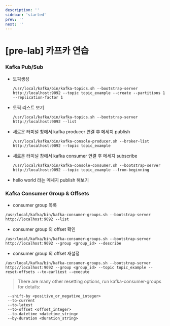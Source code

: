 ```yaml
---
description: ''
sidebar: 'started'
prev: ''
next: ''
---
```


# [pre-lab] 카프카 연습

### Kafka Pub/Sub

- 토픽생성
    ```
    /usr/local/kafka/bin/kafka-topics.sh --bootstrap-server http://localhost:9092 --topic topic_example --create --partitions 1 --replication-factor 1
    ```
- 토픽 리스트 보기
    ```
    /usr/local/kafka/bin/kafka-topics.sh --bootstrap-server http://localhost:9092 --list    
    ```
- 새로운 터미널 창에서 kafka producer 연결 후 메세지 publish
    ```
    /usr/local/kafka/bin/kafka-console-producer.sh --broker-list http://localhost:9092 --topic topic_example
    ```
- 새로운 터미널 창에서 kafka consumer 연결 후 메세지 subscribe
    ```
    /usr/local/kafka/bin/kafka-console-consumer.sh --bootstrap-server http://localhost:9092 --topic topic_example --from-beginning
    ```
- hello world 라는 메세지 publish 해보기 

### Kafka Consumer Group & Offsets

- consumer group 목록
```
/usr/local/kafka/bin/kafka-consumer-groups.sh --bootstrap-server http://localhost:9092 --list
```
- consumer group 의 offset 확인
```
/usr/local/kafka/bin/kafka-consumer-groups.sh --bootstrap-server http://localhost:9092 --group <group_id> --describe
```
- consumer group 의 offset 재설정
```
/usr/local/kafka/bin/kafka-consumer-groups.sh --bootstrap-server http://localhost:9092 --group <group_id> --topic topic_example --reset-offsets --to-earliest --execute
```



> There are many other resetting options, run kafka-consumer-groups for details:

```
 --shift-by <positive_or_negative_integer>
 --to-current
 --to-latest
 --to-offset <offset_integer>
 --to-datetime <datetime_string>
 --by-duration <duration_string>
```